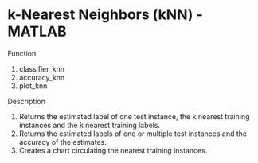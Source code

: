# k-Nearest Neighbors (kNN) - MATLAB

Function 
1. classifier_knn 
2. accuracy_knn 
3. plot_knn

Description 
1. Returns the estimated label of one test instance, the k nearest training instances and the k nearest training labels. 
2. Returns the estimated labels of one or multiple test instances and the accuracy of the estimates. 
3. Creates a chart circulating the nearest training instances.
